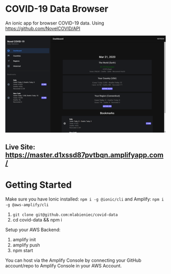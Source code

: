 # COVID-19 Data Browser

An ionic app for browser COVID-19 data. Using https://github.com/NovelCOVID/API

![screenshot](src/assets/screenshot.png)

## Live Site: https://master.d1xssd87pvtbqn.amplifyapp.com/

# Getting Started

Make sure you have Ionic installed: `npm i -g @ionic/cli` and Amplify: `npm i -g @aws-amplify/cli`

1. `git clone git@github.com:mlabieniec/covid-data`
2. cd covid-data && npm i

Setup your AWS Backend:

1. amplify init
2. amplify push
3. npm start

You can host via the Amplify Console by connecting your GitHub account/repo to Amplify Console in your AWS Account.
